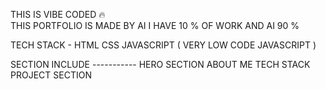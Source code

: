 THIS IS VIBE CODED       🔥    
THIS PORTFOLIO IS MADE BY AI 
I HAVE 10 % OF WORK AND AI 90 % 

TECH STACK - HTML CSS JAVASCRIPT ( VERY LOW CODE JAVASCRIPT ) 

SECTION INCLUDE -----------
HERO SECTION 
ABOUT ME 
TECH STACK 
PROJECT SECTION 
